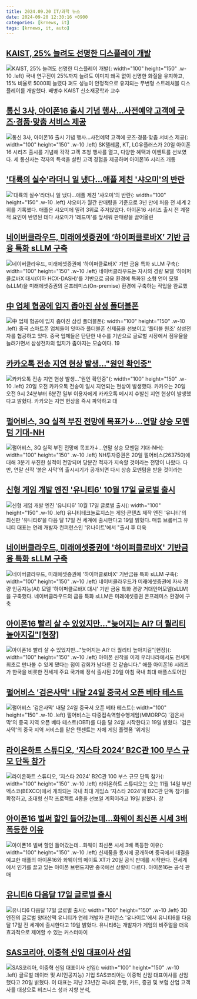 ```yaml
---
title: 2024.09.20 IT/과학 뉴스
date: 2024-09-20 12:30:16 +0900
categories: [krnews, it]
tags: [krnews, it, auto]
---
```

## [KAIST, 25% 늘려도 선명한 디스플레이 개발](https://n.news.naver.com/mnews/article/018/0005839202)

![KAIST, 25% 늘려도 선명한 디스플레이 개발](https://mimgnews.pstatic.net/image/origin/018/2024/09/20/5839202.jpg?type=nf220_150){: width="100" height="150" .w-10 .left}
국내 연구진이 25%까지 늘려도 이미지 왜곡 없이 선명한 화질을 유지하고, 15% 비율로 5000회 늘렸다 펴도 성능이 안정적으로 유지되는 무변형 스트레처블 디스플레이를 개발했다. 배병수 KAIST 신소재공학과 교수

## [통신 3사, 아이폰16 출시 기념 행사…사전예약 고객에 굿즈·경품·맞춤 서비스 제공](https://n.news.naver.com/mnews/article/366/0001018968)

![통신 3사, 아이폰16 출시 기념 행사…사전예약 고객에 굿즈·경품·맞춤 서비스 제공](https://mimgnews.pstatic.net/image/origin/366/2024/09/20/1018968.jpg?type=nf220_150){: width="100" height="150" .w-10 .left}
SK텔레콤, KT, LG유플러스가 20일 아이폰16 시리즈 출시를 기념해 각각 고객 초청 행사를 열고, 다양한 혜택과 이벤트를 선보였다. 세 통신사는 각자의 특색을 살린 고객 경험을 제공하며 아이폰16 시리즈 개통

## ['대륙의 실수'라더니 일 냈다…애플 제친 '샤오미'의 반란](https://n.news.naver.com/mnews/article/015/0005034683)

!['대륙의 실수'라더니 일 냈다…애플 제친 '샤오미'의 반란](https://mimgnews.pstatic.net/image/origin/015/2024/09/19/5034683.jpg?type=nf220_150){: width="100" height="150" .w-10 .left}
샤오미가 월간 판매량을 기준으로 3년 만에 처음 전 세계 2위를 기록했다. 애플은 샤오미에 밀려 3위로 주저앉았다. 아이폰16 시리즈 출시 전 계절적 요인이 반영된 데다 샤오미가 '레드미'를 앞세워 판매량을 끌어올린

## [네이버클라우드, 미래에셋증권에 ‘하이퍼클로바X’ 기반  금융 특화 sLLM 구축](https://n.news.naver.com/mnews/article/366/0001018736)

![네이버클라우드, 미래에셋증권에 ‘하이퍼클로바X’ 기반  금융 특화 sLLM 구축](https://mimgnews.pstatic.net/image/origin/366/2024/09/19/1018736.jpg?type=nf220_150){: width="100" height="150" .w-10 .left}
네이버클라우드는 자사의 경량 모델 ‘하이퍼클로바X 대시(이하 HCX-DASH)’를 기반으로 금융 환경에 특화된 소형 언어 모델(sLLM)을 미래에셋증권의 온프레미스(On-premise) 환경에 구축하는 작업을 완료했

## [中 업체 협공에 입지 좁아진 삼성 폴더블폰](https://n.news.naver.com/mnews/article/011/0004393671)

![中 업체 협공에 입지 좁아진 삼성 폴더블폰](https://mimgnews.pstatic.net/image/origin/011/2024/09/19/4393671.jpg?type=nf220_150){: width="100" height="150" .w-10 .left}
중국 스마트폰 업체들이 잇따라 폴더블폰 신제품을 선보이고 ‘폴더블 원조’ 삼성전자를 협공하고 있다. 중국 업체들은 탄탄한 내수를 기반으로 글로벌 시장에서 점유율을 늘려가면서 삼성전자의 입지가 좁아지는 모습이다. 19

## [카카오톡 전송 지연 현상 발생…"원인 확인중"](https://n.news.naver.com/mnews/article/079/0003939952)

![카카오톡 전송 지연 현상 발생…"원인 확인중"](https://mimgnews.pstatic.net/image/origin/079/2024/09/20/3939952.jpg?type=nf220_150){: width="100" height="150" .w-10 .left}
20일 오전 카카오톡 전송이 일시 지연되는 현상이 발생했다. 카카오는 20일 오전 9시 24분부터 6분간 일부 이용자에게 카카오톡 메시지 수발신 지연 현상이 발생했다고 밝혔다. 카카오는 지연 현상을 즉시 파악하고 대

## [펄어비스, 3Q 실적 부진 전망에 목표가↓…연말 상승 모멘텀 기대-NH](https://n.news.naver.com/mnews/article/018/0005839156)

![펄어비스, 3Q 실적 부진 전망에 목표가↓…연말 상승 모멘텀 기대-NH](https://mimgnews.pstatic.net/image/origin/018/2024/09/20/5839156.jpg?type=nf220_150){: width="100" height="150" .w-10 .left}
NH투자증권은 20일 펄어비스(263750)에 대해 3분기 부진한 실적이 전망되며 당분간 적자가 지속할 것이라는 전망이 나왔다. 다만, 연말 신작 ‘붉은 사막’의 출시시기가 공개되면 다시 상승 모멘텀을 받을 것이라는

## [신형 게임 개발 엔진 '유니티6' 10월 17일 글로벌 출시](https://n.news.naver.com/mnews/article/011/0004393714)

![신형 게임 개발 엔진 '유니티6' 10월 17일 글로벌 출시](https://mimgnews.pstatic.net/image/origin/011/2024/09/19/4393714.jpg?type=nf220_150){: width="100" height="150" .w-10 .left}
유니티테크놀로지스는 게임·콘텐츠 제작 엔진 '유니티'의 최신판 '유니티6’을 다음 달 17일 전 세계에 출시한다고 19일 밝혔다. 매튜 브롬버그 유니티 대표는 연례 개발자 컨퍼런스인 '유나이트'에서 "출시 후 더욱

## [네이버클라우드, 미래에셋증권에 '하이퍼클로바X' 기반금융 특화 sLLM 구축](https://n.news.naver.com/mnews/article/030/0003240642)

![네이버클라우드, 미래에셋증권에 '하이퍼클로바X' 기반금융 특화 sLLM 구축](https://mimgnews.pstatic.net/image/origin/030/2024/09/19/3240642.jpg?type=nf220_150){: width="100" height="150" .w-10 .left}
네이버클라우드가 미래에셋증권에 자사 경량 인공지능(AI) 모델 '하이퍼클로바X 대시' 기반 금융 특화 경량 거대언어모델(sLLM)을 구축했다. 네이버클라우드의 금융 특화 sLLM은 미래에셋증권 온프레미스 환경에 구축

## [아이폰16 빨리 살 수 있었지만…"늦어지는 AI? 더 퀄리티 높아지길"[현장]](https://n.news.naver.com/mnews/article/003/0012793699)

![아이폰16 빨리 살 수 있었지만…"늦어지는 AI? 더 퀄리티 높아지길"[현장]](https://mimgnews.pstatic.net/image/origin/003/2024/09/20/12793699.jpg?type=nf220_150){: width="100" height="150" .w-10 .left}
아이폰 신작을 이제 우리나라에서도 전세계 최초로 만나볼 수 있게 됐다는 점이 감회가 남다른 것 같습니다." 애플 아이폰16 시리즈가 한국을 비롯한 전세계 주요 국가에 정식 출시된 20일 아침 국내 최대 애플스토어인

## [펄어비스 '검은사막' 내달 24일 중국서 오픈 베타 테스트](https://n.news.naver.com/mnews/article/001/0014936150)

![펄어비스 '검은사막' 내달 24일 중국서 오픈 베타 테스트](https://mimgnews.pstatic.net/image/origin/001/2024/09/19/14936150.jpg?type=nf220_150){: width="100" height="150" .w-10 .left}
펄어비스는 다중접속역할수행게임(MMORPG) '검은사막'의 중국 지역 오픈 베타 테스트(OBT)를 다음 달 24일 시작한다고 19일 밝혔다. '검은사막'의 중국 지역 서비스를 맡은 텐센트는 자체 게임 플랫폼 '위게임

## [라이온하트 스튜디오, ‘지스타 2024’ B2C관 100 부스 규모 단독 참가](https://n.news.naver.com/mnews/article/243/0000064921)

![라이온하트 스튜디오, ‘지스타 2024’ B2C관 100 부스 규모 단독 참가](https://mimgnews.pstatic.net/image/origin/243/2024/09/19/64921.jpg?type=nf220_150){: width="100" height="150" .w-10 .left}
라이온하트 스튜디오는 오는 11월 14일 부산 벡스코(BEXCO)에서 개최되는 국내 최대 게임쇼 ‘지스타 2024’에 B2C관 단독 참가를 확정하고, 초대형 신작 프로젝트 4종을 선보일 계획이라고 19일 밝혔다. 창

## [아이폰16 벌써 할인 들어갔는데…화웨이 최신폰 시세 3배 폭등한 이유](https://n.news.naver.com/mnews/article/018/0005839281)

![아이폰16 벌써 할인 들어갔는데…화웨이 최신폰 시세 3배 폭등한 이유](https://mimgnews.pstatic.net/image/origin/018/2024/09/20/5839281.jpg?type=nf220_150){: width="100" height="150" .w-10 .left}
신제품을 동시에 공개하며 중국에서 대결을 예고한 애플의 아이폰16와 화웨이의 메이트 XT가 20일 공식 판매를 시작한다. 전세계에서 인기를 끌고 있는 아이폰 브랜드지만 중국에선 상황이 다르다. 아이폰16는 공식 판매

## [유니티6 다음달 17일 글로벌 출시](https://n.news.naver.com/mnews/article/008/0005091316)

![유니티6 다음달 17일 글로벌 출시](https://mimgnews.pstatic.net/image/origin/008/2024/09/19/5091316.jpg?type=nf220_150){: width="100" height="150" .w-10 .left}
3D 엔진의 글로벌 양대산맥 유니티가 연례 개발자 콘퍼런스 '유나이트'에서 유니티6를 다음달 17일 전 세계에 출시한다고 19일 밝혔다. 유니티6는 개발자가 게임의 비주얼을 더욱 효과적으로 제어할 수 있는 커스터마이

## [SAS코리아, 이중혁 신임 대표이사 선임](https://n.news.naver.com/mnews/article/001/0014938025)

![SAS코리아, 이중혁 신임 대표이사 선임](https://mimgnews.pstatic.net/image/origin/001/2024/09/20/14938025.jpg?type=nf220_150){: width="100" height="150" .w-10 .left}
글로벌 데이터 및 AI(인공지능) 기업 SAS코리아는 이중혁 신임 대표이사를 선임했다고 20일 밝혔다. 이 대표는 지난 23년간 국내외 은행, 카드, 증권 및 보험 산업 고객사를 대상으로 비즈니스 성과 지향 분석,

